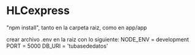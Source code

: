 # HLCexpress


"npm install", tanto en la carpeta raiz, como en app/app

crear archivo .env en la raiz con lo siguiente:
  NODE_ENV = development
  PORT = 5000
  DB_URI = 'tubasededatos'
